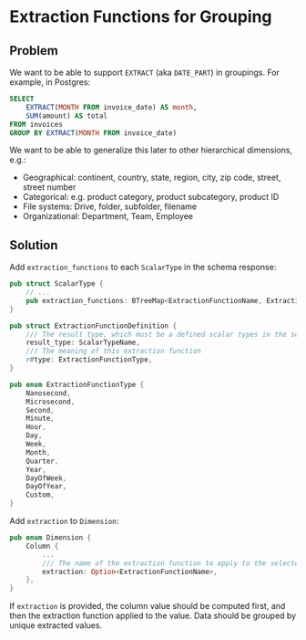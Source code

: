 # Extraction Functions for Grouping

## Problem

We want to be able to support `EXTRACT` (aka `DATE_PART`) in groupings. For example, in Postgres:

```sql
SELECT
    EXTRACT(MONTH FROM invoice_date) AS month,
    SUM(amount) AS total
FROM invoices
GROUP BY EXTRACT(MONTH FROM invoice_date)
```

We want to be able to generalize this later to other hierarchical dimensions, e.g.:

- Geographical: continent, country, state, region, city, zip code, street, street number
- Categorical: e.g. product category, product subcategory, product ID
- File systems: Drive, folder, subfolder, filename
- Organizational: Department, Team, Employee

## Solution

Add `extraction_functions` to each `ScalarType` in the schema response:

```rust
pub struct ScalarType {
    // ...
    pub extraction_functions: BTreeMap<ExtractionFunctionName, ExtractionFunctionDefinition>,
}

pub struct ExtractionFunctionDefinition {
    /// The result type, which must be a defined scalar types in the schema response.
    result_type: ScalarTypeName,
    /// The meaning of this extraction function
    r#type: ExtractionFunctionType,
}

pub enum ExtractionFunctionType {
    Nanosecond,
    Microsecond,
    Second,
    Minute,
    Hour,
    Day,
    Week,
    Month,
    Quarter,
    Year,
    DayOfWeek,
    DayOfYear,
    Custom,
}
```

Add `extraction` to `Dimension`:

```rust
pub enum Dimension {
    Column {
        ...
        /// The name of the extraction function to apply to the selected value, if any
        extraction: Option<ExtractionFunctionName>,
    },
}
```

If `extraction` is provided, the column value should be computed first, and then the extraction function applied to the value. Data should be grouped by unique extracted values.